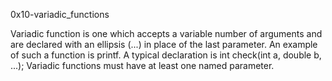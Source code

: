 0x10-variadic_functions

Variadic function is  one which accepts a variable number of arguments and are declared with an ellipsis (...) in place of the last parameter. An example of such a function is printf.
A typical declaration is 
	int check(int a, double b, ...);
Variadic functions must have at least one named parameter.

